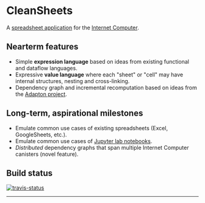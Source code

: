 
CleanSheets
===============================================

A [spreadsheet application](https://en.wikipedia.org/wiki/Spreadsheet) for the [Internet Computer](https://dfinity.org/).


Nearterm features
------------------------
- Simple **expression language** based on ideas from existing functional and dataflow languages.
- Expressive **value language** where each "sheet" or "cell" may have internal structures, nesting and cross-linking.
- Dependency graph and incremental recomputation based on ideas from the [Adapton project](http://adapton.org).

Long-term, aspirational milestones
----------------------------------
- Emulate common use cases of existing spreadsheets (Excel, GoogleSheets, etc.).
- Emulate common use cases of [Jupyter lab notebooks](https://jupyter.org/).
- _Distributed_ dependency graphs that span multiple Internet Computer canisters (novel feature).

Build status
-------------

[![travis-status](https://travis-ci.org/matthewhammer/cleansheets.svg?branch=master)](https://travis-ci.org/matthewhammer/cleansheets.svg?branch=master)



-------------




